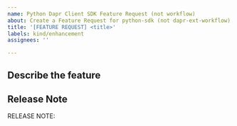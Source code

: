 ```yaml
---
name: Python Dapr Client SDK Feature Request (not workflow)
about: Create a Feature Request for python-sdk (not dapr-ext-workflow)
title: '[FEATURE REQUEST] <title>'
labels: kind/enhancement
assignees: ''

---
```

## Describe the feature

## Release Note
<!-- How should this new feature be announced in our release notes? It can be populated later. -->
<!-- Keep it as a single line. Examples: -->

<!-- RELEASE NOTE: **ADD** New feature in Dapr. -->
<!-- RELEASE NOTE: **FIX** Bug in runtime. -->
<!-- RELEASE NOTE: **UPDATE** Runtime dependency. -->

RELEASE NOTE:

